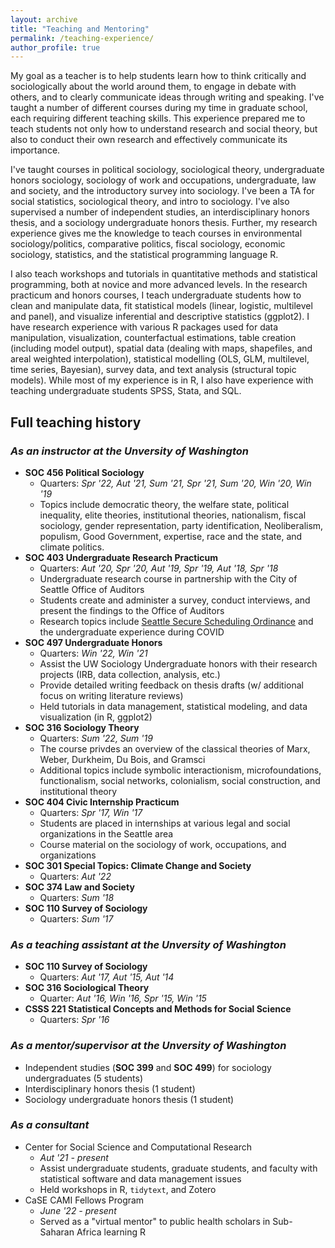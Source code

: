 ```yaml
---
layout: archive
title: "Teaching and Mentoring"
permalink: /teaching-experience/
author_profile: true
---
```


My goal as a teacher is to help students learn how to think critically and sociologically about the world around them, to engage in debate with others, and to clearly communicate ideas through writing and speaking. I've taught a number of different courses during my time in graduate school, each requiring different teaching skills. This experience prepared me to teach students not only how to understand research and social theory, but also to conduct their own research and effectively communicate its importance.   

I've taught courses in political sociology, sociological theory, undergraduate honors sociology, sociology of work and occupations, undergraduate, law and society, and the introductory survey into sociology. I've been a TA for social statistics, sociological theory, and intro to sociology. I've also supervised a number of independent studies, an interdisciplinary honors thesis, and a sociology undergraduate honors thesis. Further, my research experience gives me the knowledge to teach courses in environmental sociology/politics, comparative politics, fiscal sociology, economic sociology, statistics, and the statistical programming language R.

I also teach workshops and tutorials in quantitative methods and statistical programming, both at novice and more advanced levels. In the research practicum and honors courses, I teach undergraduate students how to clean and manipulate data, fit statistical models (linear, logistic, multilevel and panel), and visualize inferential and descriptive statistics (ggplot2). I have research experience with various R packages used for data manipulation, visualization, counterfactual estimations, table creation (including model output), spatial data (dealing with maps, shapefiles, and areal weighted interpolation), statistical modelling (OLS, GLM, multilevel, time series, Bayesian), survey data, and text analysis (structural topic models). While most of my experience is in R, I also have experience with teaching undergraduate students SPSS, Stata, and SQL.   

## Full teaching history

### *As an instructor at the Unversity of Washington*
- **SOC 456 Political Sociology**
  - Quarters: *Spr '22, Aut '21, Sum '21, Spr '21, Sum '20, Win '20, Win '19*
  - Topics include democratic theory, the welfare state, political inequality, elite theories, institutional theories, nationalism, fiscal sociology, gender representation, party identification, Neoliberalism, populism, Good Government, expertise, race and the state, and climate politics.
- **SOC 403 Undergraduate Research Practicum**
  - Quarters: *Aut '20, Spr '20, Aut '19, Spr '19, Aut '18, Spr '18*
  - Undergraduate research course in partnership with the City of Seattle Office of Auditors
  - Students create and administer a survey, conduct interviews, and present the findings to the Office of Auditors
  - Research topics include [Seattle Secure Scheduling Ordinance](https://www.seattle.gov/documents/Departments/LaborStandards/21_0405_Fact%20Sheet_SSO.pdf) and the undergraduate experience during COVID
- **SOC 497 Undergraduate Honors**
  - Quarters: *Win '22, Win '21*
  - Assist the UW Sociology Undergraduate honors with their research projects (IRB, data collection, analysis, etc.)
  - Provide detailed writing feedback on thesis drafts (w/ additional focus on writing literature reviews)
  - Held tutorials in data management, statistical modeling, and data visualization (in R, ggplot2)
- **SOC 316 Sociology Theory**
  - Quarters: *Sum '22, Sum '19*
  - The course privdes an overview of the classical theories of Marx, Weber, Durkheim, Du Bois, and Gramsci
  - Additional topics include symbolic interactionism, microfoundations, functionalism, social networks, colonialism, social construction, and institutional theory
- **SOC 404 Civic Internship Practicum**
  - Quarters: *Spr '17, Win '17*
  - Students are placed in internships at various legal and social organizations in the Seattle area
  - Course material on the sociology of work, occupations, and organizations
- **SOC 301 Special Topics: Climate Change and Society**
  - Quarters: *Aut '22*
- **SOC 374 Law and Society**
  - Quarters: *Sum '18*
- **SOC 110 Survey of Sociology**
  - Quarters: *Sum '17*

### *As a teaching assistant at the Unversity of Washington*
- **SOC 110 Survey of Sociology**
  - Quarters: *Aut '17, Aut '15, Aut '14*
- **SOC 316 Sociological Theory**
  - Quarter: *Aut '16, Win '16, Spr '15, Win '15*
- **CSSS 221 Statistical Concepts and Methods for Social Science**
  - Quarters: *Spr '16*

### *As a mentor/supervisor at the Unversity of Washington*
- Independent studies (**SOC 399** and **SOC 499**) for sociology undergraduates (5 students)
- Interdisciplinary honors thesis (1 student)
- Sociology undergraduate honors thesis (1 student)

### *As a consultant*
- Center for Social Science and Computational Research
  - *Aut '21 - present*
  - Assist undergraduate students, graduate students, and faculty with statistical software and data management issues  
  - Held workshops in R, `tidytext`, and Zotero
- CaSE CAMI Fellows Program
  - *June '22 - present*
  - Served as a "virtual mentor" to public health scholars in Sub-Saharan Africa learning R
